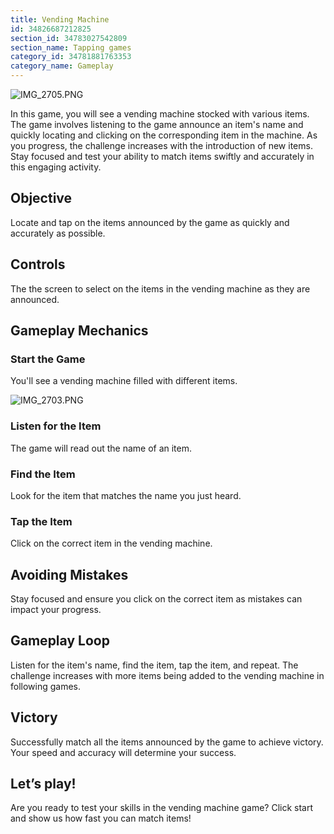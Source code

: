 ```yaml
---
title: Vending Machine
id: 34826687212825
section_id: 34783027542809
section_name: Tapping games
category_id: 34781881763353
category_name: Gameplay
---
```

![IMG_2705.PNG](https://help.studycat.com/hc/article_attachments/34826687209753)


In this game, you will see a vending machine stocked with various items. The game involves listening to the game announce an item's name and quickly locating and clicking on the corresponding item in the machine. As you progress, the challenge increases with the introduction of new items. Stay focused and test your ability to match items swiftly and accurately in this engaging activity.


## Objective


Locate and tap on the items announced by the game as quickly and accurately as possible.


## Controls


The the screen to select on the items in the vending machine as they are announced.


## Gameplay Mechanics


### Start the Game


You'll see a vending machine filled with different items.


![IMG_2703.PNG](https://help.studycat.com/hc/article_attachments/34826690323225)


### Listen for the Item


The game will read out the name of an item.


### Find the Item


Look for the item that matches the name you just heard.


### Tap the Item


Click on the correct item in the vending machine.


## Avoiding Mistakes


Stay focused and ensure you click on the correct item as mistakes can impact your progress.


## Gameplay Loop


Listen for the item's name, find the item, tap the item, and repeat. The challenge increases with more items being added to the vending machine in following games.


## Victory


Successfully match all the items announced by the game to achieve victory. Your speed and accuracy will determine your success.


## Let’s play!


Are you ready to test your skills in the vending machine game? Click start and show us how fast you can match items!


 

